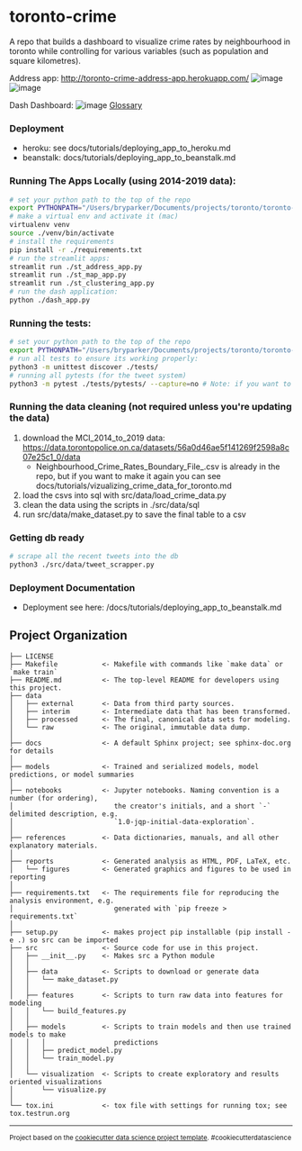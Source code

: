toronto-crime
==============================

A repo that builds a dashboard to visualize crime rates by neighbourhood in toronto while controlling for various variables (such as population and square kilometres).

Address app: http://toronto-crime-address-app.herokuapp.com/
![image](https://user-images.githubusercontent.com/12496987/110871185-e8ab1500-829b-11eb-945e-7a319ad0ec0b.png)
![image](https://user-images.githubusercontent.com/12496987/110871256-0a0c0100-829c-11eb-8e22-1577878a338a.png)


Dash Dashboard: 
![image](https://user-images.githubusercontent.com/12496987/110340448-48cd5d00-7ff7-11eb-9116-936f9e5798e9.png)
[Glossary](https://ago-item-storage.s3.us-east-1.amazonaws.com/ca9b49e6ba7a4c319e3d203a49a76aec/MCI_Shooting_Glossary.pdf?X-Amz-Security-Token=IQoJb3JpZ2luX2VjEDwaCXVzLWVhc3QtMSJHMEUCIEHf%2B%2F5sPpwLGGasDpLnOOgd491FPA6GYKGxUVHlMPpnAiEA%2BP9j2UE7knnORHOv6wANtaCQFTt3TEUywsUE0zX5UF0qtAMIZRAAGgw2MDQ3NTgxMDI2NjUiDIO5%2F7iK70vzU6YcuCqRAzNy1ZFCFRjuf%2Fsoo2y5JFrqORU1%2BdcndsatFGsJTwBV%2FK7t5qNkzm9jzQ9ajyRtbVDDDLPy6Uzjv6T%2B5t0VD8T7fX9IppLh3wKQJZq8w5wg0P55%2B7Cy8ey%2FcXgLSFVO8F0NRDW9hGaLPf2KCZ2NkQNbWLNmflPJCFzo6LikVBYVI8R5jpmzPgcg9A25%2BWtlTkA5SqiZiZg%2F%2BJ%2B3Fz5oD0tc4bP5MM3CH4fqe3JJLyDOCjW8kESIZff4g2DOdeeQgVKpCoJacxEppWpa3evX78od9bvCxVMQG2mM4fzaSgGTR3sRncw0lrdrA09MB4xlQoFqS6Qh%2B8I4DsYoOgScYZ94GNtgafHJErnuDzOBjVB0LfvjNaZNdPDnzeWuEfxZ1kMNE3EjiZd8sEwjZaqFcDP6JN2p6ToYWxwRt1H1gNzRD6wzzkEwq8gqC8d2%2BAsQnJSTaYopVk15bKUY8aItZGTYLXH%2FuIUKZJL2rRBAss5qgzTpbAce3LZ9jeR23nhr5KuD709kIcjsYc8v%2FBrcVbR7MN6gn4IGOusBJ6Mtx6%2FxmgbUykJT8BzW4e853RRScQEV61yRUHxmtwV3Qx4JJ3nVyvcd08PNax9Tgqk7eQkvt9epCIGNm%2B4PFnE60SFVoBYttTtTMPkMKYL3s0VWegx1swFka5lMboQCCwGCXfP0ALGEflX4onlSJqXhYllfWpcp6B1EDnhm4p8TW8KFfDbAPhKkMMMYlLTtKtDm%2FwSqz%2F4hgr2CnXCHEroUJPu8gKo3ceiG9T6iTmODvISYJa9l5JyCtE0IugKgBkDc1FN2xYd9YFdE2sffpycm5wTHPrWEzz9Y7Md6Yb46YpDVVb0eiLNtuQ%3D%3D&X-Amz-Algorithm=AWS4-HMAC-SHA256&X-Amz-Date=20210309T201959Z&X-Amz-SignedHeaders=host&X-Amz-Expires=300&X-Amz-Credential=ASIAYZTTEKKEYBWOH3B2%2F20210309%2Fus-east-1%2Fs3%2Faws4_request&X-Amz-Signature=83839fafcf1c2844e35c28974ad0476199ef29138442f5d33a63da585fbc869f) 

### Deployment
- heroku: see docs/tutorials/deploying_app_to_heroku.md
- beanstalk: docs/tutorials/deploying_app_to_beanstalk.md

### Running The Apps Locally (using 2014-2019 data):
```sh
# set your python path to the top of the repo
export PYTHONPATH="/Users/bryparker/Documents/projects/toronto/toronto-crime"
# make a virtual env and activate it (mac)
virtualenv venv
source ./venv/bin/activate
# install the requirements
pip install -r ./requirements.txt
# run the streamlit apps:
streamlit run ./st_address_app.py
streamlit run ./st_map_app.py 
streamlit run ./st_clustering_app.py
# run the dash application:
python ./dash_app.py
```

### Running the tests:
```sh
# set your python path to the top of the repo
export PYTHONPATH="/Users/bryparker/Documents/projects/toronto/toronto-crime"
# run all tests to ensure its working properly:
python3 -m unittest discover ./tests/
# running all pytests (for the tweet system)
python3 -m pytest ./tests/pytests/ --capture=no # Note: if you want to use a debugger (like ipdb) add --capture=no to the end of this
```

### Running the data cleaning (not required unless you're updating the data)
1. download the MCI_2014_to_2019 data: https://data.torontopolice.on.ca/datasets/56a0d46ae5f141269f2598a8c07e25c1_0/data 
   - Neighbourhood_Crime_Rates_Boundary_File_.csv is already in the repo, but if you want to make it again you can see docs/tutorials/vizualizing_crime_data_for_toronto.md
2. load the csvs into sql with src/data/load_crime_data.py
3. clean the data using the scripts in ./src/data/sql
4. run src/data/make_dataset.py to save the final table to a csv

### Getting db ready
```sh
# scrape all the recent tweets into the db
python3 ./src/data/tweet_scrapper.py 
```

### Deployment Documentation
- Deployment see here: /docs/tutorials/deploying_app_to_beanstalk.md


Project Organization
------------

    ├── LICENSE
    ├── Makefile           <- Makefile with commands like `make data` or `make train`
    ├── README.md          <- The top-level README for developers using this project.
    ├── data
    │   ├── external       <- Data from third party sources.
    │   ├── interim        <- Intermediate data that has been transformed.
    │   ├── processed      <- The final, canonical data sets for modeling.
    │   └── raw            <- The original, immutable data dump.
    │
    ├── docs               <- A default Sphinx project; see sphinx-doc.org for details
    │
    ├── models             <- Trained and serialized models, model predictions, or model summaries
    │
    ├── notebooks          <- Jupyter notebooks. Naming convention is a number (for ordering),
    │                         the creator's initials, and a short `-` delimited description, e.g.
    │                         `1.0-jqp-initial-data-exploration`.
    │
    ├── references         <- Data dictionaries, manuals, and all other explanatory materials.
    │
    ├── reports            <- Generated analysis as HTML, PDF, LaTeX, etc.
    │   └── figures        <- Generated graphics and figures to be used in reporting
    │
    ├── requirements.txt   <- The requirements file for reproducing the analysis environment, e.g.
    │                         generated with `pip freeze > requirements.txt`
    │
    ├── setup.py           <- makes project pip installable (pip install -e .) so src can be imported
    ├── src                <- Source code for use in this project.
    │   ├── __init__.py    <- Makes src a Python module
    │   │
    │   ├── data           <- Scripts to download or generate data
    │   │   └── make_dataset.py
    │   │
    │   ├── features       <- Scripts to turn raw data into features for modeling
    │   │   └── build_features.py
    │   │
    │   ├── models         <- Scripts to train models and then use trained models to make
    │   │   │                 predictions
    │   │   ├── predict_model.py
    │   │   └── train_model.py
    │   │
    │   └── visualization  <- Scripts to create exploratory and results oriented visualizations
    │       └── visualize.py
    │
    └── tox.ini            <- tox file with settings for running tox; see tox.testrun.org


--------

<p><small>Project based on the <a target="_blank" href="https://drivendata.github.io/cookiecutter-data-science/">cookiecutter data science project template</a>. #cookiecutterdatascience</small></p>
